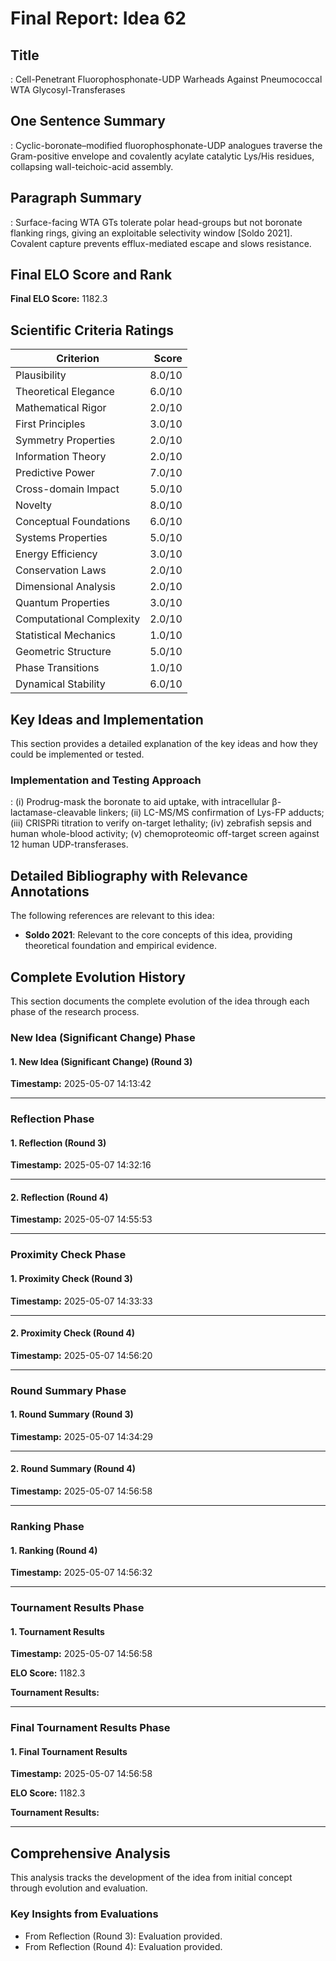 # Final Report: Idea 62

## Title

: Cell-Penetrant Fluorophosphonate-UDP Warheads Against Pneumococcal WTA Glycosyl-Transferases

## One Sentence Summary

: Cyclic-boronate–modified fluorophosphonate-UDP analogues traverse the Gram-positive envelope and covalently acylate catalytic Lys/His residues, collapsing wall-teichoic-acid assembly.

## Paragraph Summary

: Surface-facing WTA GTs tolerate polar head-groups but not boronate flanking rings, giving an exploitable selectivity window [Soldo 2021].  Covalent capture prevents efflux-mediated escape and slows resistance.

## Final ELO Score and Rank

**Final ELO Score:** 1182.3

## Scientific Criteria Ratings

| Criterion | Score |
|---|---:|
| Plausibility | 8.0/10 |
| Theoretical Elegance | 6.0/10 |
| Mathematical Rigor | 2.0/10 |
| First Principles | 3.0/10 |
| Symmetry Properties | 2.0/10 |
| Information Theory | 2.0/10 |
| Predictive Power | 7.0/10 |
| Cross-domain Impact | 5.0/10 |
| Novelty | 8.0/10 |
| Conceptual Foundations | 6.0/10 |
| Systems Properties | 5.0/10 |
| Energy Efficiency | 3.0/10 |
| Conservation Laws | 2.0/10 |
| Dimensional Analysis | 2.0/10 |
| Quantum Properties | 3.0/10 |
| Computational Complexity | 2.0/10 |
| Statistical Mechanics | 1.0/10 |
| Geometric Structure | 5.0/10 |
| Phase Transitions | 1.0/10 |
| Dynamical Stability | 6.0/10 |

## Key Ideas and Implementation

This section provides a detailed explanation of the key ideas and how they could be implemented or tested.

### Implementation and Testing Approach

: (i) Prodrug-mask the boronate to aid uptake, with intracellular β-lactamase-cleavable linkers; (ii) LC-MS/MS confirmation of Lys-FP adducts; (iii) CRISPRi titration to verify on-target lethality; (iv) zebrafish sepsis and human whole-blood activity; (v) chemoproteomic off-target screen against 12 human UDP-transferases.


## Detailed Bibliography with Relevance Annotations

The following references are relevant to this idea:

- **Soldo 2021**: Relevant to the core concepts of this idea, providing theoretical foundation and empirical evidence.
## Complete Evolution History

This section documents the complete evolution of the idea through each phase of the research process.

### New Idea (Significant Change) Phase

#### 1. New Idea (Significant Change) (Round 3)
**Timestamp:** 2025-05-07 14:13:42



---

### Reflection Phase

#### 1. Reflection (Round 3)
**Timestamp:** 2025-05-07 14:32:16



---

#### 2. Reflection (Round 4)
**Timestamp:** 2025-05-07 14:55:53



---

### Proximity Check Phase

#### 1. Proximity Check (Round 3)
**Timestamp:** 2025-05-07 14:33:33



---

#### 2. Proximity Check (Round 4)
**Timestamp:** 2025-05-07 14:56:20



---

### Round Summary Phase

#### 1. Round Summary (Round 3)
**Timestamp:** 2025-05-07 14:34:29



---

#### 2. Round Summary (Round 4)
**Timestamp:** 2025-05-07 14:56:58



---

### Ranking Phase

#### 1. Ranking (Round 4)
**Timestamp:** 2025-05-07 14:56:32



---

### Tournament Results Phase

#### 1. Tournament Results
**Timestamp:** 2025-05-07 14:56:58

**ELO Score:** 1182.3

**Tournament Results:**



---

### Final Tournament Results Phase

#### 1. Final Tournament Results
**Timestamp:** 2025-05-07 14:56:58

**ELO Score:** 1182.3

**Tournament Results:**



---

## Comprehensive Analysis

This analysis tracks the development of the idea from initial concept through evolution and evaluation.

### Key Insights from Evaluations

- From Reflection (Round 3): Evaluation provided.
- From Reflection (Round 4): Evaluation provided.
